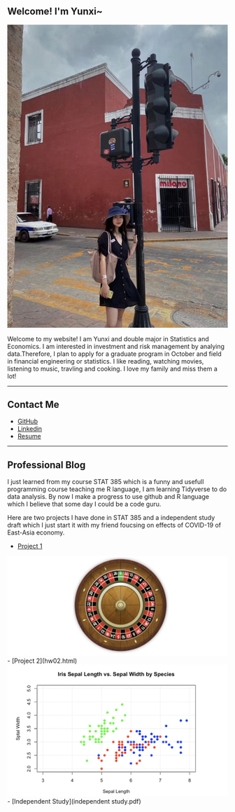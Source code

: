 ## Welcome! I'm Yunxi~

![My photo](me.jpeg)

Welcome to my website! I am Yunxi and double major in Statistics and Economics. I am interested in investment and risk management by analying data.Therefore, I plan to apply for a graduate program in October and field in financial engineering or statistics. I like reading, watching movies, listening to music, travling and cooking. I love my family and miss them a lot!

---
## Contact Me

- [GitHub](https://github.com/Rosetta123)
- [Linkedin](https://www.linkedin.com/in/yunxichen/)
- [Resume](resume.pdf) 

---
## Professional Blog
I just learned from my course STAT 385 which is a funny and usefull programming course teaching me R language, I am learning Tidyverse to do data analysis. By now I make a progress to use github and R language which I believe that some day I could be a code guru.

Here are two projects I have done in STAT 385 and a independent study draft which I just start it with my friend foucsing on effects of COVID-19 of East-Asia economy.


- [Project 1](hw01.html)
<img src="photo2.png?raw=true"/>
- [Project 2](hw02.html)
<img src="photo1.png?raw=true"/>
- [Independent Study](independent study.pdf)




